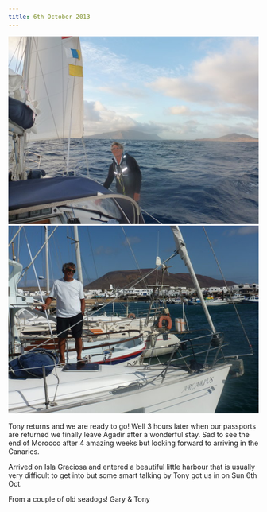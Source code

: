 ```yaml
---
title: 6th October 2013
---
```

<img class="medium-img" src="/img/P1020784.jpg" />

<img class="medium-img" src="/img/P1020789.jpg" />

Tony returns and we are ready to go! Well 3 hours later when our passports are
returned we finally leave Agadir after a wonderful stay. Sad to see the end of
Morocco after 4 amazing weeks but looking forward to arriving in the Canaries.

Arrived on Isla Graciosa and entered a beautiful little harbour that is usually
very difficult to get into but some smart talking by Tony got us in on Sun 6th
Oct.
 
From a couple of old seadogs! Gary & Tony
